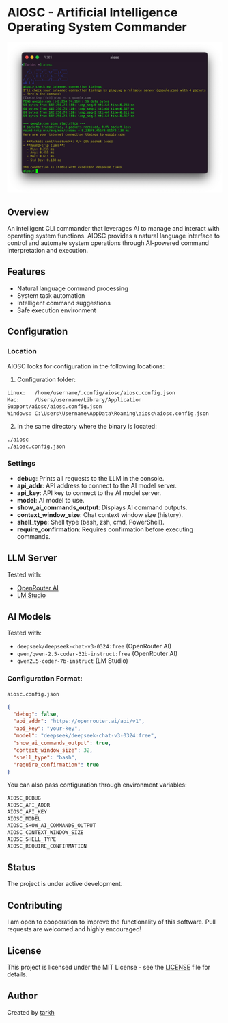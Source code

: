 # AIOSC - Artificial Intelligence Operating System Commander
<p align="center">
  <img src="aiosc.webp" alt="AIOSC Logo" />
</p>

## Overview
An intelligent CLI commander that leverages AI to manage and interact with operating system functions.
AIOSC provides a natural language interface to control and automate system operations through AI-powered command interpretation and execution.

## Features
- Natural language command processing
- System task automation
- Intelligent command suggestions
- Safe execution environment

## Configuration
### Location
AIOSC looks for configuration in the following locations:  
1. Configuration folder:
```
Linux:   /home/username/.config/aiosc/aiosc.config.json
Mac:     /Users/username/Library/Application Support/aiosc/aiosc.config.json
Windows: C:\Users\Username\AppData\Roaming\aiosc\aiosc.config.json
```
2. In the same directory where the binary is located:  
```
./aiosc
./aiosc.config.json
```

### Settings
- **debug**: Prints all requests to the LLM in the console.
- **api_addr**: API address to connect to the AI model server.
- **api_key**: API key to connect to the AI model server.
- **model**: AI model to use.
- **show_ai_commands_output**: Displays AI command outputs.
- **context_window_size**: Chat context window size (history).
- **shell_type**: Shell type (bash, zsh, cmd, PowerShell).
- **require_confirmation**: Requires confirmation before executing commands.

## LLM Server
Tested with:
- [OpenRouter AI](https://openrouter.ai)
- [LM Studio](https://lmstudio.ai)

## AI Models
Tested with:
- `deepseek/deepseek-chat-v3-0324:free` (OpenRouter AI)
- `qwen/qwen-2.5-coder-32b-instruct:free` (OpenRouter AI)
- `qwen2.5-coder-7b-instruct` (LM Studio)

### Configuration Format:  
`aiosc.config.json`
```json
{
  "debug": false,
  "api_addr": "https://openrouter.ai/api/v1",
  "api_key": "your-key",
  "model": "deepseek/deepseek-chat-v3-0324:free",
  "show_ai_commands_output": true,
  "context_window_size": 32,
  "shell_type": "bash",
  "require_confirmation": true
}
```
You can also pass configuration through environment variables:
```
AIOSC_DEBUG
AIOSC_API_ADDR
AIOSC_API_KEY
AIOSC_MODEL
AIOSC_SHOW_AI_COMMANDS_OUTPUT
AIOSC_CONTEXT_WINDOW_SIZE
AIOSC_SHELL_TYPE
AIOSC_REQUIRE_CONFIRMATION
```

## Status
The project is under active development.

## Contributing
I am open to cooperation to improve the functionality of this software. Pull requests are welcomed and highly encouraged!

## License
This project is licensed under the MIT License - see the [LICENSE](LICENSE) file for details.

## Author
Created by [tarkh](https://t.me/tarkhx)